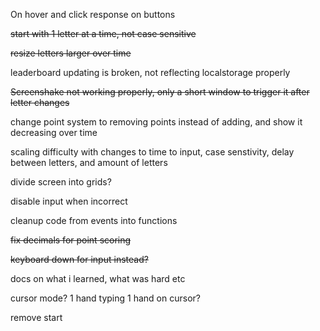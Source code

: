 On hover and click response on buttons

~~start with 1 letter at a time, not case sensitive~~

~~resize letters larger over time~~

leaderboard updating is broken, not reflecting localstorage properly

~~Screenshake not working properly, only a short window to trigger it after letter changes~~

change point system to removing points instead of adding, and show it decreasing over time

scaling difficulty with changes to time to input, case senstivity, delay between letters, and amount of letters

divide screen into grids?

disable input when incorrect

cleanup code from events into functions 

~~fix decimals for point scoring~~

~~keyboard down for input instead?~~

docs on what i learned, what was hard etc

cursor mode? 1 hand typing 1 hand on cursor?

remove start
